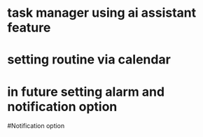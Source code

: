 # task manager using ai assistant feature
# setting routine via calendar
# in future setting alarm and notification option

#Notification option
